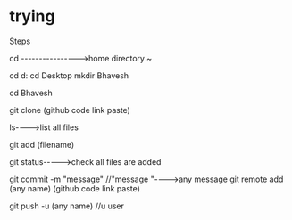 # trying



Steps


cd ---------------->home directory ~


cd d:
cd Desktop
mkdir Bhavesh

cd Bhavesh

git clone (github code link paste)

ls---->list all files

git add (filename)

git status----->check all files are added

git commit -m "message"
//"message "---->any message
git remote add (any name) (github code link paste)

git push -u (any name)
//u user 
